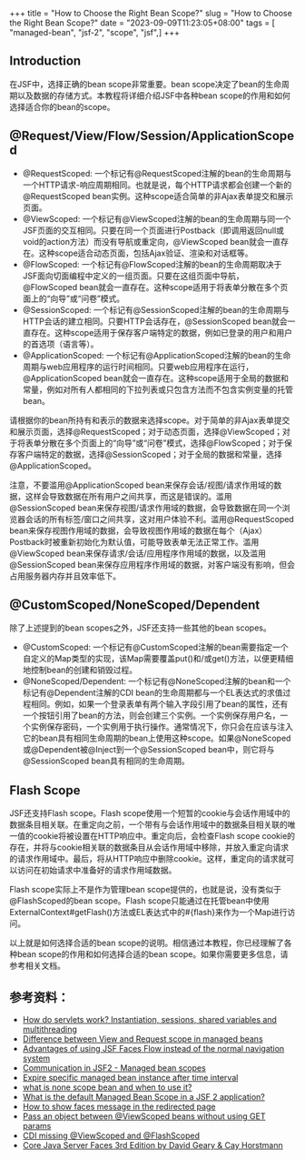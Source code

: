 +++
title = "How to Choose the Right Bean Scope?"
slug = "How to Choose the Right Bean Scope?"
date = "2023-09-09T11:23:05+08:00"
tags = [ "managed-bean", "jsf-2", "scope", "jsf",]
+++


## Introduction
在JSF中，选择正确的bean scope非常重要。bean scope决定了bean的生命周期以及数据的存储方式。本教程将详细介绍JSF中各种bean scope的作用和如何选择适合你的bean的scope。

## @Request/View/Flow/Session/ApplicationScoped
- @RequestScoped: 一个标记有@RequestScoped注解的bean的生命周期与一个HTTP请求-响应周期相同。也就是说，每个HTTP请求都会创建一个新的@RequestScoped bean实例。这种scope适合简单的非Ajax表单提交和展示页面。
- @ViewScoped: 一个标记有@ViewScoped注解的bean的生命周期与同一个JSF页面的交互相同。只要在同一个页面进行Postback（即调用返回null或void的action方法）而没有导航或重定向，@ViewScoped bean就会一直存在。这种scope适合动态页面，包括Ajax验证、渲染和对话框等。
- @FlowScoped: 一个标记有@FlowScoped注解的bean的生命周期取决于JSF面向切面编程中定义的一组页面。只要在这组页面中导航，@FlowScoped bean就会一直存在。这种scope适用于将表单分散在多个页面上的“向导”或“问卷”模式。
- @SessionScoped: 一个标记有@SessionScoped注解的bean的生命周期与HTTP会话的建立相同。只要HTTP会话存在，@SessionScoped bean就会一直存在。这种scope适用于保存客户端特定的数据，例如已登录的用户和用户的首选项（语言等）。
- @ApplicationScoped: 一个标记有@ApplicationScoped注解的bean的生命周期与web应用程序的运行时间相同。只要web应用程序在运行，@ApplicationScoped bean就会一直存在。这种scope适用于全局的数据和常量，例如对所有人都相同的下拉列表或只包含方法而不包含实例变量的托管bean。

请根据你的bean所持有和表示的数据来选择scope。对于简单的非Ajax表单提交和展示页面，选择@RequestScoped；对于动态页面，选择@ViewScoped；对于将表单分散在多个页面上的“向导”或“问卷”模式，选择@FlowScoped；对于保存客户端特定的数据，选择@SessionScoped；对于全局的数据和常量，选择@ApplicationScoped。

注意，不要滥用@ApplicationScoped bean来保存会话/视图/请求作用域的数据，这样会导致数据在所有用户之间共享，而这是错误的。滥用@SessionScoped bean来保存视图/请求作用域的数据，会导致数据在同一个浏览器会话的所有标签/窗口之间共享，这对用户体验不利。滥用@RequestScoped bean来保存视图作用域的数据，会导致视图作用域的数据在每个（Ajax）Postback时被重新初始化为默认值，可能导致表单无法正常工作。滥用@ViewScoped bean来保存请求/会话/应用程序作用域的数据，以及滥用@SessionScoped bean来保存应用程序作用域的数据，对客户端没有影响，但会占用服务器内存并且效率低下。

## @CustomScoped/NoneScoped/Dependent
除了上述提到的bean scopes之外，JSF还支持一些其他的bean scopes。

- @CustomScoped: 一个标记有@CustomScoped注解的bean需要指定一个自定义的Map类型的实现，该Map需要覆盖put()和/或get()方法，以便更精细地控制bean的创建和销毁过程。
- @NoneScoped/Dependent: 一个标记有@NoneScoped注解的bean和一个标记有@Dependent注解的CDI bean的生命周期都与一个EL表达式的求值过程相同。例如，如果一个登录表单有两个输入字段引用了bean的属性，还有一个按钮引用了bean的方法，则会创建三个实例。一个实例保存用户名，一个实例保存密码，一个实例用于执行操作。通常情况下，你只会在应该与注入它的bean具有相同生命周期的bean上使用这种scope。如果@NoneScoped或@Dependent被@Inject到一个@SessionScoped bean中，则它将与@SessionScoped bean具有相同的生命周期。

## Flash Scope
JSF还支持Flash scope。Flash scope使用一个短暂的cookie与会话作用域中的数据条目相关联。在重定向之前，一个带有与会话作用域中的数据条目相关联的唯一值的cookie将被设置在HTTP响应中。重定向后，会检查Flash scope cookie的存在，并将与cookie相关联的数据条目从会话作用域中移除，并放入重定向请求的请求作用域中。最后，将从HTTP响应中删除cookie。这样，重定向的请求就可以访问在初始请求中准备好的请求作用域数据。

Flash scope实际上不是作为管理bean scope提供的，也就是说，没有类似于@FlashScoped的bean scope。Flash scope只能通过在托管bean中使用ExternalContext#getFlash()方法或EL表达式中的#{flash}来作为一个Map进行访问。

以上就是如何选择合适的bean scope的说明。相信通过本教程，你已经理解了各种bean scope的作用和如何选择合适的bean scope。如果你需要更多信息，请参考相关文档。

## 参考资料：
- [How do servlets work? Instantiation, sessions, shared variables and multithreading](https://stackoverflow.com/questions/3106452/how-do-servlets-work-instantiation-session-variables-and-multithreading)
- [Difference between View and Request scope in managed beans](https://stackoverflow.com/questions/6025998/difference-between-view-and-request-scope-in-managed-beans/)
- [Advantages of using JSF Faces Flow instead of the normal navigation system](https://stackoverflow.com/questions/28240734/advantages-of-using-jsf-faces-flow-instead-of-the-normal-navigation-system/)
- [Communication in JSF2 - Managed bean scopes](http://balusc.blogspot.com/2011/09/communication-in-jsf-20.html#ManagedBeanScopes)
- [Expire specific managed bean instance after time interval](https://stackoverflow.com/questions/30748724/expire-specific-managed-bean-instance-after-time-interval/)
- [what is none scope bean and when to use it?](https://stackoverflow.com/questions/3086896/what-is-none-scope-bean-and-when-to-use-it/)
- [What is the default Managed Bean Scope in a JSF 2 application?](https://stackoverflow.com/questions/19322364/what-is-the-default-managed-bean-scope-in-a-jsf-2-application-in-netbeans/)
- [How to show faces message in the redirected page](https://stackoverflow.com/questions/13685633/how-to-show-faces-message-in-the-redirected-page/)
- [Pass an object between @ViewScoped beans without using GET params](https://stackoverflow.com/questions/25694423/pass-an-object-between-viewscoped-beans-without-using-get-params)
- [CDI missing @ViewScoped and @FlashScoped](https://stackoverflow.com/questions/7812985/cdi-missing-viewscoped-and-flashscoped)
- [Core Java Server Faces 3rd Edition by David Geary & Cay Horstmann](http://horstmann.com/corejsf/)


